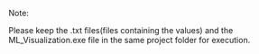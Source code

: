 Note:

Please keep the .txt files(files containing the values) and the ML_Visualization.exe file in the same project folder for execution.
